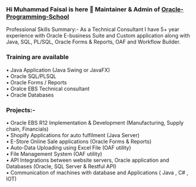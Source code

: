 ### Hi Muhammad Faisal is here 👋 Maintainer & Admin of [Oracle-Programming-School](https://github.com/Oracle-Programming-School)

Professional Skills Summary:-
As a Technical Consultant
I have 5+ year experience with Oracle E-business Suite and Custom application along with Java, SQL, PL/SQL, 
Oracle Forms & Reports, OAF and Workflow Builder.

### Training are available

• Java Application (Java Swing or JavaFX) <br />
• Oracle SQL/PLSQL <br />
• Oracle Forms / Reports <br />
• Oralce EBS Technical consultant <br />
• Oracle Databases <br />

### Projects:-	
•	Oracle EBS R12 Implementation & Development (Manufacturing, Supply chain, Financials)  <br />
•	Shopify Applications for auto fulfilment (Java Server) <br />
•	E-Store Online Sale applications (Oracle Forms & Reports) <br />
•	Auto-Data Uploading using Excel File (OAF utility) <br />
•	File Management System (OAF utility)  <br />
•	API Integrations between website servers, Oracle application and Databases (Oracle, SQL Server & Restful API) <br />
•	Communication of machines with database and Applications ( Java , C# , IOT) <br />
